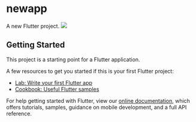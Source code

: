 # newapp

A new Flutter project.
<img src=“https://github.com/Sushil787/Simple-Caffeteria-app/blob/main/Screenshot_2021-05-02-16-05-12-07_b4ec958ee9e1ff2ec90754dc02ee4ece%5B1%5D.jpg”>

## Getting Started

This project is a starting point for a Flutter application.

A few resources to get you started if this is your first Flutter project:


- [Lab: Write your first Flutter app](https://flutter.dev/docs/get-started/codelab)
- [Cookbook: Useful Flutter samples](https://flutter.dev/docs/cookbook)

For help getting started with Flutter, view our
[online documentation](https://flutter.dev/docs), which offers tutorials,
samples, guidance on mobile development, and a full API reference.
